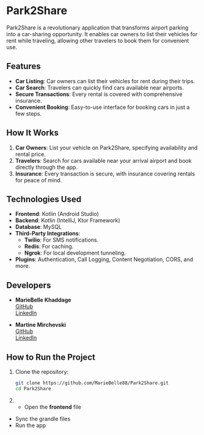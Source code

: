 # Park2Share

Park2Share is a revolutionary application that transforms airport parking into a car-sharing opportunity. It enables car owners to list their vehicles for rent while traveling, allowing other travelers to book them for convenient use.

## Features

- **Car Listing**: Car owners can list their vehicles for rent during their trips.
- **Car Search**: Travelers can quickly find cars available near airports.
- **Secure Transactions**: Every rental is covered with comprehensive insurance.
- **Convenient Booking**: Easy-to-use interface for booking cars in just a few steps.

## How It Works

1. **Car Owners**: List your vehicle on Park2Share, specifying availability and rental price.
2. **Travelers**: Search for cars available near your arrival airport and book directly through the app.
3. **Insurance**: Every transaction is secure, with insurance covering rentals for peace of mind.

## Technologies Used

- **Frontend**: Kotlin (Android Studio)
- **Backend**: Kotlin (IntelliJ, Ktor Framework)
- **Database**: MySQL
- **Third-Party Integrations**: 
  - **Twilio**: For SMS notifications.
  - **Redis**: For caching.
  - **Ngrok**: For local development tunneling.
- **Plugins**: Authentication, Call Logging, Content Negotiation, CORS, and more.

## Developers

- **MarieBelle Khaddage**  
  [GitHub](https://github.com/MarieBelle88)  
  [LinkedIn](#)  

- **Martine Mirchevski**  
  [GitHub](https://github.com/mrchvsk)  
  [LinkedIn](#)

## How to Run the Project

1. Clone the repository:
   ```bash
   git clone https://github.com/MarieBelle88/Park2Share.git
   cd Park2Share
2. - Open the **frontend** file 
- Sync the grandle files
- Run the app